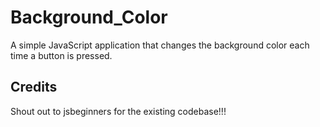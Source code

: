 # Background_Color

A simple JavaScript application that changes the background color each time a button is pressed.

## Credits

Shout out to jsbeginners for the existing codebase!!!

